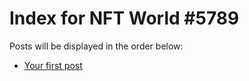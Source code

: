 # Index for NFT World #5789
Posts will be displayed in the order below:

- [Your first post](./001-first.md)

